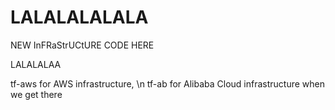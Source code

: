 # LALALALALALA

NEW InFRaStrUCtURE CODE HERE

LALALALAA

tf-aws for AWS infrastructure, \n
tf-ab for Alibaba Cloud infrastructure when we get there
